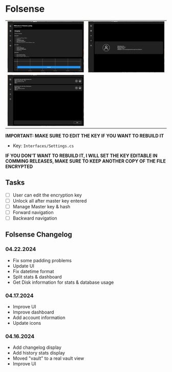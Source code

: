 # Folsense

| | |
|:-------------------------:|:-------------------------:|
|<img src="Images/1.png"/>|<img src="Images/2.png"/>|
|<img src="Images/3.png"/>||


**IMPORTANT: MAKE SURE TO EDIT THE KEY IF YOU WANT TO REBUILD IT**
- Key: `Interfaces/Settings.cs`

**IF YOU DON'T WANT TO REBUILD IT, I WILL SET THE KEY EDITABLE IN COMMING RELEASES, MAKE SURE TO KEEP ANOTHER COPY OF THE FILE ENCRYPTED**

## Tasks
- [ ] User can edit the encryption key
- [ ] Unlock all after master key entered
- [ ] Manage Master key & hash
- [ ] Forward navigation
- [ ] Backward navigation

## Folsense Changelog

### 04.22.2024
- Fix some padding problems
- Update UI
- Fix datetime format
- Split stats & dashboard
- Get Disk information for stats & database usage

### 04.17.2024
- Improve UI
- Improve dashboard
- Add account information
- Update icons

### 04.16.2024
- Add changelog display
- Add history stats display
- Moved "vault" to a real vault view
- Improve UI
